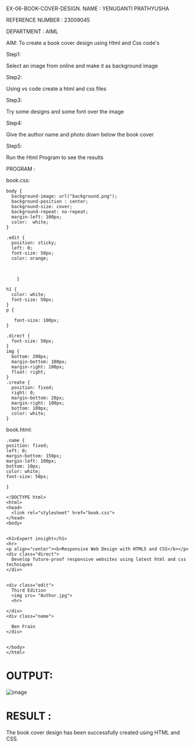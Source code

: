 EX-06-BOOK-COVER-DESIGN.
NAME : YENUGANTI PRATHYUSHA

REFERENCE NUMBER : 23009045

DEPARTMENT : AIML

AIM:
To create a book cover design using Html and Css code's

Step1:

Select an image from online and make it as background image

Step2:

Using vs code create a html and css files

Step3:

Try some designs and some font over the image

Step4:

Give the author name and photo down below the book cover

Step5:

Run the Html Program to see the results

PROGRAM :

book.css:
```
body {
  background-image: url("background.png");
  background-position : center;
  background-size: cover;
  background-repeat: no-repeat;
  margin-left: 100px;
  color:  white;
}

.edit {
  position: sticky;
  left: 0;
  font-size: 50px;
  color: orange;

  
  
    }

h1 {
  color: white;
  font-size: 50px;
}
p {
   
   font-size: 100px;
}

.direct {
  font-size: 50px;
}
img {
  bottom: 200px;
  margin-bottom: 100px;
  margin-right: 100px;
  float: right;
}
.create {
  position: fixed;
  right: 0;
  margin-bottom: 20px;
  margin-right: 100px;
  bottom: 100px; 
  color: white; 
}
```
book.html:
```
.name {
position: fixed;
left: 0;
margin-bottom: 150px;
margin-left: 100px;
bottom: 10px; 
color: white; 
font-size: 50px;

}

<!DOCTYPE html>
<html>
<head>
  <link rel="stylesheet" href="book.css">
</head>
<body>
   

<h1>Expert insight</h1>
<hr>
<p align="center"><b>Responsive Web Design with HTML5 and CSS</b></p>
<div class="direct">
  Develop future-proof responsive websites using latest html and css techniques
</div>


<div class="edit">
  Third Edition
  <img src= "Author.jpg">
  <hr>
  
</div>
<div class="name">
  
  Ben Frain
</div>


</body>
</html>
```
# OUTPUT:

![image](https://github.com/prathyusharavi/cover-page-design/assets/147474424/a75242cf-311f-48e9-910e-850d58be3e14)

# RESULT :
The book cover design has been successfully created using HTML and CSS.
